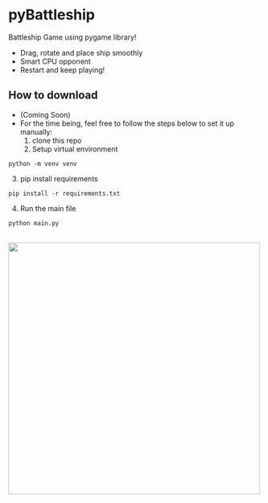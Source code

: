 # pyBattleship
Battleship Game using pygame library!
- Drag, rotate and place ship smoothly
- Smart CPU opponent
- Restart and keep playing!
## How to download
- (Coming Soon)
- For the time being, feel free to follow the steps below to set it up manually:
  1. clone this repo
  2. Setup virtual environment
```
python -m venv venv
```
  3. pip install requirements
```
pip install -r requirements.txt
```
4. Run the main file
```
python main.py
```
<br>
<img src=https://github.com/iaj2/pyBattleship/assets/108596576/e6da1f67-0b7b-4079-92b1-2095e75803a3 style="height: 500px">
<br>
